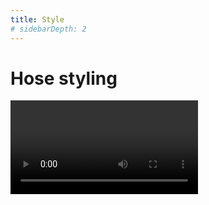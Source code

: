 ```yaml
---
title: Style
# sidebarDepth: 2
---
```


# Hose styling

<Video url="https://www.youtube.com/embed/wTumec0YZzk" />


## Preset library

<Screenshot
    url="/rubberhose3/style-panel.png"
    alt="Style panel"
    width="320px"
    outline
    round
    left
 />


Modeled after the **Effects & Presets** panel in Ae, the Preset library displays all installed presets. Presets are simply `.ffx` files and can belong to 2 types that live together in the preset library.

<Screenshot
    url="/rubberhose3/icon/style-icon.svg"
    alt="Style preset"
    toolbar
    width="30px" />

### Style presets 

Hoses are built on shape layers and a style preset is a combination of:

- Various shape layer elements (strokes, fills, trims, ellipses, etc)
- Layer styles
- Effects

Styles are used to change the appearance of a hose layer from a bendy line to something custom. A collection of styles are included with Rubberhose 3, and new styles may be installed and shared.

<Screenshot
    url="/rubberhose3/icon/bend-icon.svg"
    alt="Bend preset"
    toolbar
    width="30px" />

### Bend presets

The way a hose bends is defined by the [Hose controls](build.html#hose-controls). A Bend preset is a collection of pseudo effects and values that quickly shape how a hose bends. These presets do not affect the visual appearance (color, thickness, etc) of a hose, may apply:

- The number of bends
- Their roundness
- Parametric animation of bends
- Additional expression controls and pseudo effects

Bend presets *do not* adjust the Hose length or Realism values

<br/>


## Included presets

<Screenshot
    url="/rubberhose3/style-core-presets.png"
    alt="Style presets"
    outline
    round
    center
 />

<!-- <ImageGrid :tiles="[
    {
        name: 'Tapered hose',
        text: 'The most requested feature in RubberHose history. The Tapered Hose is the simple way to add shape variety to arms and legs. The fat end may be shifted by to the opposite end with a negative value in Taper %.',
        url:'/rubberhose2/styles-taper.png'
    },
    {
        name: 'Basic hose',
        text: 'Standard hose that is created by default. Sometimes you need to reset everything.',
        url: '/rubberhose2/styles-basic.png'
    },
    {
        name: 'Edge highlight',
        text: 'Highlight created with an Offset Paths, Trim Paths, and Dashed Stroke. Highlight dashes may be customized.',
        url: '/rubberhose2/styles-edge.png'
    },
    {
        name: 'Finger nail',
        text: 'Tap on those rectangle devices without any extra layers. Adjust the location of the fingernail and it follows the animation. Nail and finger colors are changed with the hose Fill as Stroke colors.',
        url: '/rubberhose2/styles-fingernail.png'
    },
    {
        name: 'Gradient',
        text: 'Simple gradient, complex gradient, that\'s up to you. The age of the single color hose is over thanks to the almighty Kyle Martinez. The ends of a gradient track to the controller points and colors may be added as needed. ',
        url: '/rubberhose2/styles-gradient.png'
    },
    {
        name: 'Popeye',
        text: 'For you youngsters who do not know, Popeye was this super strong dude who got hype on some spinach and had weird looking arms. This one is named after him. Inspired by cool stuff from Simon Tibbs.',
        url: '/rubberhose2/styles-popeye.png'
    },
    {
        name: 'Flat / round',
        text: 'Single layer hoses must be either Round or Flat ended. Sometimes you need pants or shorts and now that\'s easy. Remember, styles can be layered by holding ALT/Opt and clicking Apply.',
        url: '/rubberhose2/styles-flat-round.png'
    },
    {
        name: 'Round / flat',
        text: 'The exact same as Round-Start Flat-End, but in reverse',
        url: '/rubberhose2/styles-round-flat.png'
    },
    {
        name: 'Tight pants',
        text: 'Based on the Tapered Hose style with some extra controls to create a layered pants effect. The length of the pants can be shortened to create shorts.',
        url: '/rubberhose2/styles-tight-pants.png'
    },
    {
        name: 'Track suit',
        text: 'Break it up, break it up, break it up, break down.',
        url: '/rubberhose2/styles-tracksuit.png'
    },
    {
        name: 'TwoTone',
        text: 'Simple hose shape with additional color styling. The color variation is created by two layers of the same color and a Color Dodge blend mode. Manual adjustment is all you chief.',
        url: '/rubberhose2/styles-twotone.png'
    },
    {
        name: 'TwoTone dash',
        text: 'Stylistic alternate of TwoTone.',
        url: '/rubberhose2/styles-twotone-dash.png'
    },
    ]" /> -->


<Screenshot
    url="/rubberhose3/icon/save-style.svg"
    alt="Save style"
    toolbar />

## Save preset

<Screenshot
    url="/rubberhose3/style-save-style.mp4"
    alt="Save preset"
    video
    outline
    round
    center />

Reusing a carefully designed style or bend preset is an effective way to speed up future work.

Select a hose and click **Save Preset**. A **Save Animation Preset as:** dialog will open. Select where to save. You will probably see a warning like this informing you that you are saving a preset outside of the Ae presets folder. That's exactly what we are doing to make these files visible to the Rubberhose 3 extension.

We recommend saving to the `/Rubberhose 3` Presets folder but feel free to save it somewhere else if you want to share the preset.

The Presets will reload automatically and any new files will now be visible in the presets library.


<br/>



<Screenshot
    url="/rubberhose3/icon/copy-style.svg"
    alt="Copy style"
    toolbar />

## Copy style

If you make small changes to a style but not enough to save as a new preset file. Use copy/paste to quickly apply styles between legs, arms and other characters.

Select a hose and click **Copy style**. The **Paste style** button will light up with the name of the style.

<Screenshot
    url="/rubberhose3/icon/paste-style.svg"
    alt="Paste style"
    toolbar />

## Paste style

Once a style is copied into the Rubberhose 3 style clipboard it will be available to paste onto additional hoses. This clipboard is discrete from the Adobe or system clipboard and will not be overwritten.

Closing and reopening the panel, or right-click > Reload panel will clear this style clipboard.

## Installing presets

<Screenshot
    url="/rubberhose3/style-install-preset.mp4"
    alt="Install preset"
    video
    outline
    round
    center />

Additional style and bend presets may be installed by pasting `.ffx` files in the presets folder on disk, then **Reload Styles** or reopen the Rubberhose 3 panel.

Locate the presets folder by right clicking the panel > **Open styles folder.**

- **Win**: `C:\Program Files (x86)\Common Files\BattleAxe\Rubberhose3\styles\`
- **Mac**: `/Users/**username**/Library/Application Support/BattleAxe/Rubberhose3/styles/`
  - Open the `/Library/` folder by switching to Finder and opening the top **Go** menu. Hold the **Option** key and **Library** will appear.


::: warning Running a script popup
To keep you safe, After Effects has a default preference that alerts you whenever a script is trying to open something on your computer. This alert will popup every time you tell Rubberhose 3 to open the styles folder. 

To disable this, open After Effects **Preferences** > **Scripting and Expressions** and uncheck 
:::
### Organizing presets

Preset files and folders within the library folder are organized alphabetically. Create new folders and rename preset files to group presets near each other. Changes to the files and folders in the library will be reflected after `right-click > Reload Styles`.

::: tip Overwriting the default hose

When a new hose is created it will apply the **Rubberhose 3/Basic hose.ffx** style preset. So if you have a style you would like to use as default, save it and overwrite this **Basic Hose** file.
:::

### Resetting the included styles

The included styles live in the **Rubberhose 3** folder. To reset the included styles simply delete this folder and right click the panel > Reload panel. The included styles will be rebuilt.

